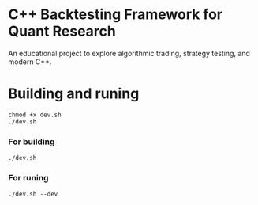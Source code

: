# C++ Backtesting Framework for Quant Research

An educational project to explore algorithmic trading, strategy testing, and modern C++.

# Building and runing

```shell
chmod +x dev.sh
./dev.sh
```

### For building

```shell
./dev.sh
```

### For runing

```shell
./dev.sh --dev
```
